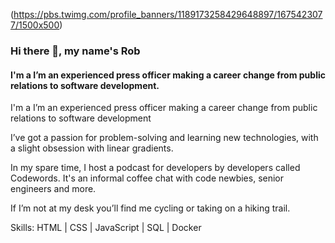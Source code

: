 (https://pbs.twimg.com/profile_banners/1189173258429648897/1675423077/1500x500)

### Hi there 👋, my name's Rob

#### I'm a I’m an experienced press officer making a career change from public relations to software development.

I'm a I’m an experienced press officer making a career change from public relations to software development

I’ve got a passion for problem-solving and learning new technologies, with a slight obsession with linear gradients.

In my spare time, I host a podcast for developers by developers called Codewords. It's an informal coffee chat with code newbies, senior engineers and more.

If I’m not at my desk you’ll find me cycling or taking on a hiking trail.

Skills: HTML | CSS | JavaScript | SQL | Docker

<!--
**rjrobbie/rjrobbie** is a ✨ _special_ ✨ repository because its `README.md` (this file) appears on your GitHub profile.

Here are some ideas to get you started:

- 🔭 I’m currently working on ...
- 🌱 I’m currently learning ...
- 👯 I’m looking to collaborate on ...
- 🤔 I’m looking for help with ...
- 💬 Ask me about ...
- 📫 How to reach me: ...
- 😄 Pronouns: ...
- ⚡ Fun fact: ...
-->
